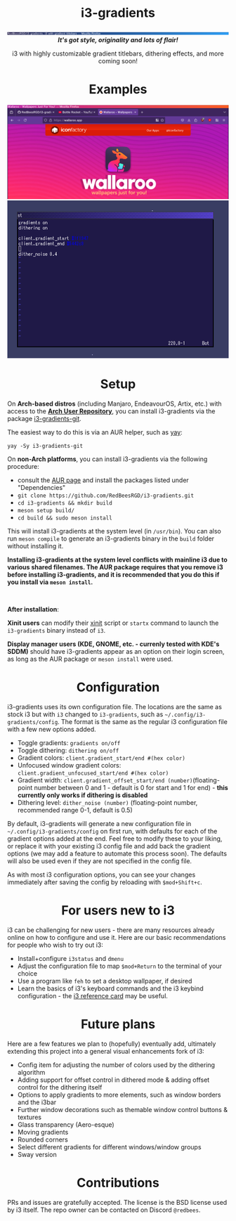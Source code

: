 <p>
    <h1 align="center"> i3-gradients</h1>
    <img src="screenshot.png">
    <div align="center"><b><i>It's got style, originality and lots of flair!</i></b>
</p>

i3 with highly customizable gradient titlebars, dithering effects, and more coming soon!

# Examples

<img src="screenshot2.png">

<img src="screenshot3.png">

# Setup
</div>

On **Arch-based distros** (including Manjaro, EndeavourOS, Artix, etc.) with access to the **[Arch User Repository](https://aur.archlinux.org/)**,  you can install i3-gradients via the package [i3-gradients-git](https://aur.archlinux.org/packages/i3-gradients-git).

The easiest way to do this is via an AUR helper, such as [yay](https://github.com/Jguer/yay):

```
yay -Sy i3-gradients-git
```

On **non-Arch platforms**, you can install i3-gradients via the following procedure:

* consult the [AUR page](https://aur.archlinux.org/packages/i3-gradients-git) and install the packages listed under "Dependencies"
* `git clone https://github.com/RedBeesRGD/i3-gradients.git`
* `cd i3-gradients && mkdir build`
* `meson setup build/`
* `cd build && sudo meson install`

This will install i3-gradients at the system level (in `/usr/bin`). You can also run `meson compile` to generate an i3-gradients binary in the `build` folder without installing it.

**Installing i3-gradients at the system level conflicts with mainline i3 due to various shared filenames. The AUR package requires that you remove i3 before installing i3-gradients, and it is recommended that you do this if you install via `meson install`.**

<br>

**After installation**:


**Xinit users** can modify their [xinit](https://wiki.archlinux.org/title/Xinit) script or `startx` command to launch the `i3-gradients` binary instead of `i3`.

**Display manager users (KDE, GNOME, etc. - currenly tested with KDE's SDDM)**  should have i3-gradients appear as an option on their login screen, as long as the AUR package or `meson install` were used.

<div align="center"><h1>Configuration</h1></div>

i3-gradients uses its own configuration file. The locations are the same as stock i3 but with `i3` changed to `i3-gradients`, such as `~/.config/i3-gradients/config`. The format is the same as the regular i3 configuration file with a few new options added.

* Toggle gradients: `gradients on/off`
* Toggle dithering: `dithering on/off`
* Gradient colors: `client.gradient_start/end #(hex color)`
* Unfocused window gradient colors: `client.gradient_unfocused_start/end #(hex color)`
* Gradient width: `client.gradient_offset_start/end (number)`(floating-point number between 0 and 1 - default is 0 for start and 1 for end) - **this currently only works if dithering is disabled**
* Dithering level: `dither_noise (number)` (floating-point number, recommended range 0-1, default is 0.5)

By default, i3-gradients will generate a new configuration file in `~/.config/i3-gradients/config` on first run, with defaults for each of the gradient options added at the end. Feel free to modify these to your liking, or replace it with your existing i3 config file and add back the gradient options (we may add a feature to automate this process soon). The defaults will also be used even if they are not specified in the config file.

As with most i3 configuration options, you can see your changes immediately after saving the config by reloading with `$mod+Shift+c`.

<div align="center"><h1>For users new to i3</h1></div>


i3 can be challenging for new users - there are many resources already online on how to configure and use it. Here are our basic recommendations for people who wish to try out i3:

* Install+configure `i3status` and `dmenu`
* Adjust the configuration file to map `$mod+Return` to the terminal of your choice
* Use a program like `feh` to set a desktop wallpaper, if desired
* Learn the basics of i3's keyboard commands and the i3 keybind configuration - the [i3 reference card](https://i3wm.org/docs/refcard.html) may be useful.

<div align="center"><h1>Future plans</h1></div>

Here are a few features we plan to (hopefully) eventually add, ultimately extending this project into a general visual enhancements fork of i3:

* Config item for adjusting the number of colors used by the dithering algorithm
* Adding support for offset control in dithered mode & adding offset control for the dithering itself
* Options to apply gradients to more elements, such as window borders and the i3bar
* Further window decorations such as themable window control buttons & textures
* Glass transparency (Aero-esque)
* Moving gradients
* Rounded corners
* Select different gradients for different windows/window groups
* Sway version

<div align="center"><h1>Contributions</h1></div>

PRs and issues are gratefully accepted. The license is the BSD license used by i3 itself. The repo owner can be contacted on Discord `@redbees`.